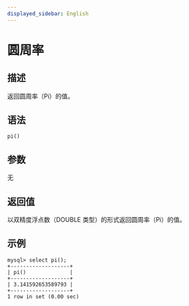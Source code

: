 ```yaml
---
displayed_sidebar: English
---
```


# 圆周率

## 描述

返回圆周率（Pi）的值。

## 语法

```Plain
pi()
```

## 参数

无

## 返回值

以双精度浮点数（DOUBLE 类型）的形式返回圆周率（Pi）的值。

## 示例

```Plain
mysql> select pi();
+-------------------+
| pi()              |
+-------------------+
| 3.141592653589793 |
+-------------------+
1 row in set (0.00 sec)
```
